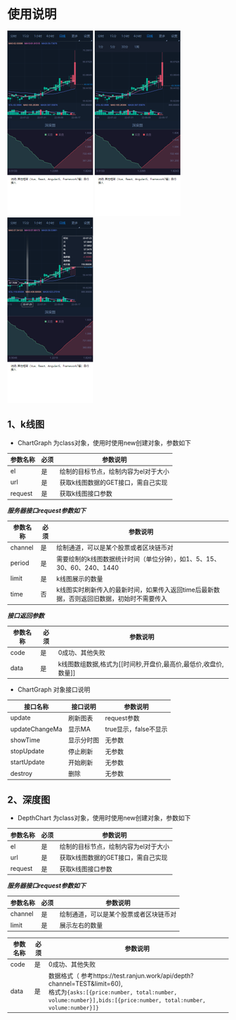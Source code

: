 # 使用说明

![图片](https://github.com/RanJun2022/k-line/blob/main/document/002.png?raw=true)
![图片](https://github.com/RanJun2022/k-line/blob/main/document/001.png?raw=true)
![图片](https://github.com/RanJun2022/k-line/blob/main/document/003.png?raw=true)
## 1、k线图
* ChartGraph 为class对象，使用时使用new创建对象，参数如下

参数名称 | 必须 | 参数说明
---- | ---- | ----
el | 是 | 绘制的目标节点，绘制内容为el对于大小
url | 是 | 获取k线图数据的GET接口，需自己实现
request | 是 | 获取k线图接口参数

***服务器接口request参数如下***

参数名称 | 必须 | 参数说明
---- | ---- | ----
channel | 是 | 绘制通道，可以是某个股票或者区块链币对
period | 是 | 需要绘制的k线图数据统计时间（单位分钟），如1、5、15、30、60、240、1440
limit | 是 | k线图展示的数量
time | 否 | k线图实时刷新传入的最新时间，如果传入返回time后最新数据，否则返回旧数据，初始时不需要传入

***接口返回参数***

参数名称 | 必须 | 参数说明
---- | ---- | ----
code | 是 | 0成功、其他失败
data | 是 | k线图数组数据,格式为[[时间秒,开盘价,最高价,最低价,收盘价,数量]]
* ChartGraph 对象接口说明
  
接口名称 | 接口说明 | 参数说明
---- | ---- | ----
update | 刷新图表 | request参数
updateChangeMa | 显示MA | true显示，false不显示
showTime | 显示分时图 | 无参数
stopUpdate | 停止刷新 | 无参数
startUpdate | 开始刷新 | 无参数
destroy | 删除 | 无参数

## 2、深度图

* DepthChart 为class对象，使用时使用new创建对象，参数如下

参数名称 | 必须 | 参数说明
---- | ---- | ----
el | 是 | 绘制的目标节点，绘制内容为el对于大小
url | 是 | 获取k线图数据的GET接口，需自己实现
request | 是 | 获取k线图接口参数

***服务器接口request参数如下***

参数名称 | 必须 | 参数说明
---- | ---- | ----
channel | 是 | 绘制通道，可以是某个股票或者区块链币对
limit | 是 | 展示左右的数量

参数名称 | 必须 | 参数说明
---- | ---- | ----
code | 是 | 0成功、其他失败
data | 是 | 数据格式（ 参考https://test.ranjun.work/api/depth?channel=TEST&limit=60), <br>格式为```{asks:[{price:number, total:number, volume:number}],bids:[{price:number, total:number, volume:number}]}```



